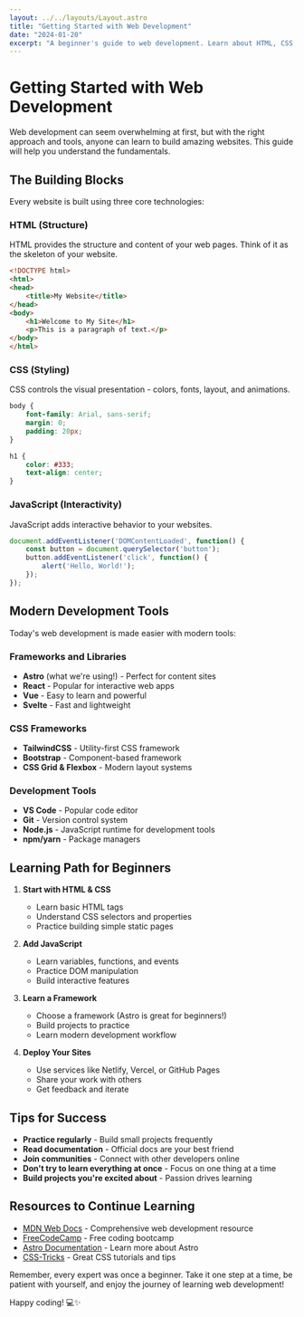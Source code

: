 ```yaml
---
layout: ../../layouts/Layout.astro
title: "Getting Started with Web Development"
date: "2024-01-20"
excerpt: "A beginner's guide to web development. Learn about HTML, CSS, JavaScript, and modern tools that will help you build amazing websites."
---
```


# Getting Started with Web Development

Web development can seem overwhelming at first, but with the right approach and tools, anyone can learn to build amazing websites. This guide will help you understand the fundamentals.

## The Building Blocks

Every website is built using three core technologies:

### HTML (Structure)
HTML provides the structure and content of your web pages. Think of it as the skeleton of your website.

```html
<!DOCTYPE html>
<html>
<head>
    <title>My Website</title>
</head>
<body>
    <h1>Welcome to My Site</h1>
    <p>This is a paragraph of text.</p>
</body>
</html>
```

### CSS (Styling)
CSS controls the visual presentation - colors, fonts, layout, and animations.

```css
body {
    font-family: Arial, sans-serif;
    margin: 0;
    padding: 20px;
}

h1 {
    color: #333;
    text-align: center;
}
```

### JavaScript (Interactivity)
JavaScript adds interactive behavior to your websites.

```javascript
document.addEventListener('DOMContentLoaded', function() {
    const button = document.querySelector('button');
    button.addEventListener('click', function() {
        alert('Hello, World!');
    });
});
```

## Modern Development Tools

Today's web development is made easier with modern tools:

### Frameworks and Libraries
- **Astro** (what we're using!) - Perfect for content sites
- **React** - Popular for interactive web apps
- **Vue** - Easy to learn and powerful
- **Svelte** - Fast and lightweight

### CSS Frameworks
- **TailwindCSS** - Utility-first CSS framework
- **Bootstrap** - Component-based framework
- **CSS Grid & Flexbox** - Modern layout systems

### Development Tools
- **VS Code** - Popular code editor
- **Git** - Version control system
- **Node.js** - JavaScript runtime for development tools
- **npm/yarn** - Package managers

## Learning Path for Beginners

1. **Start with HTML & CSS**
   - Learn basic HTML tags
   - Understand CSS selectors and properties
   - Practice building simple static pages

2. **Add JavaScript**
   - Learn variables, functions, and events
   - Practice DOM manipulation
   - Build interactive features

3. **Learn a Framework**
   - Choose a framework (Astro is great for beginners!)
   - Build projects to practice
   - Learn modern development workflow

4. **Deploy Your Sites**
   - Use services like Netlify, Vercel, or GitHub Pages
   - Share your work with others
   - Get feedback and iterate

## Tips for Success

- **Practice regularly** - Build small projects frequently
- **Read documentation** - Official docs are your best friend
- **Join communities** - Connect with other developers online
- **Don't try to learn everything at once** - Focus on one thing at a time
- **Build projects you're excited about** - Passion drives learning

## Resources to Continue Learning

- [MDN Web Docs](https://developer.mozilla.org/) - Comprehensive web development resource
- [FreeCodeCamp](https://freecodecamp.org/) - Free coding bootcamp
- [Astro Documentation](https://docs.astro.build/) - Learn more about Astro
- [CSS-Tricks](https://css-tricks.com/) - Great CSS tutorials and tips

Remember, every expert was once a beginner. Take it one step at a time, be patient with yourself, and enjoy the journey of learning web development!

Happy coding! 💻✨